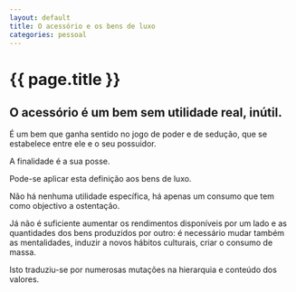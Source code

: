 ```yaml
---
layout: default
title: O acessório e os bens de luxo
categories: pessoal
---
```


# {{ page.title }}

## O acessório é um bem sem utilidade real, inútil.

É um bem  que ganha sentido no jogo de poder e de sedução, que se estabelece entre ele e  o seu possuidor.

A finalidade é a sua posse.

Pode-se aplicar esta definição aos bens de luxo.

Não há  nenhuma utilidade específica, há apenas um consumo que tem como objectivo a  ostentação.

Já não é suficiente aumentar os rendimentos disponíveis por um lado e as quantidades dos bens produzidos por outro: é necessário mudar também as mentalidades, induzir a novos hábitos culturais, criar o consumo de massa.

Isto traduziu-se por numerosas mutações na hierarquia  e conteúdo dos valores.